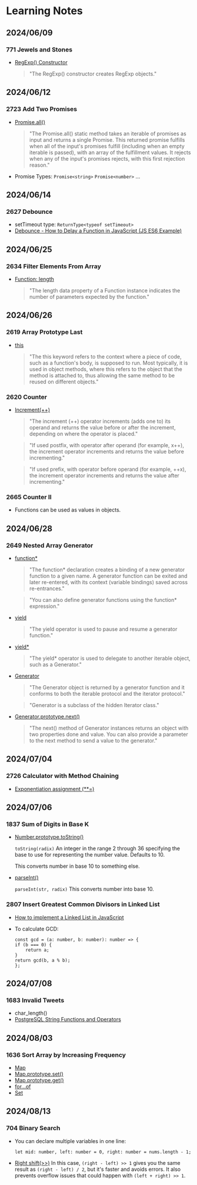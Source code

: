 # Learning Notes

## 2024/06/09

### 771 Jewels and Stones

- [RegExp() Constructor](https://developer.mozilla.org/en-US/docs/Web/JavaScript/Reference/Global_Objects/RegExp/RegExp)

  > "The RegExp() constructor creates RegExp objects."

## 2024/06/12

### 2723 Add Two Promises

- [Promise.all()](https://developer.mozilla.org/en-US/docs/Web/JavaScript/Reference/Global_Objects/Promise/all)

  > "The Promise.all() static method takes an iterable of promises as input and returns a single Promise. This returned promise fulfills when all of the input's promises fulfill (including when an empty iterable is passed), with an array of the fulfillment values. It rejects when any of the input's promises rejects, with this first rejection reason."

- Promise Types:
  `Promise<string>`
  `Promise<number>`
  ...

## 2024/06/14

### 2627 Debounce

- setTimeout type: `ReturnType<typeof setTimeout>`
- [Debounce - How to Delay a Function in JavaScript (JS ES6 Example)](https://www.freecodecamp.org/news/javascript-debounce-example/)

## 2024/06/25

### 2634 Filter Elements From Array

- [Function: length](https://developer.mozilla.org/en-US/docs/Web/JavaScript/Reference/Global_Objects/Function/length)

  > "The length data property of a Function instance indicates the number of parameters expected by the function."

## 2024/06/26

### 2619 Array Prototype Last

- [this](https://developer.mozilla.org/en-US/docs/Web/JavaScript/Reference/Operators/this)

  > "The this keyword refers to the context where a piece of code, such as a function's body, is supposed to run. Most typically, it is used in object methods, where this refers to the object that the method is attached to, thus allowing the same method to be reused on different objects."

### 2620 Counter

- [Increment(++)](https://developer.mozilla.org/en-US/docs/Web/JavaScript/Reference/Operators/Increment)

  > "The increment (++) operator increments (adds one to) its operand and returns the value before or after the increment, depending on where the operator is placed."

  > "If used postfix, with operator after operand (for example, x++), the increment operator increments and returns the value before incrementing."

  > "If used prefix, with operator before operand (for example, ++x), the increment operator increments and returns the value after incrementing."

### 2665 Counter II

- Functions can be used as values in objects.

## 2024/06/28

### 2649 Nested Array Generator

- [function\*](https://developer.mozilla.org/en-US/docs/Web/JavaScript/Reference/Statements/function*)

  > "The function\* declaration creates a binding of a new generator function to a given name. A generator function can be exited and later re-entered, with its context (variable bindings) saved across re-entrances."

  > "You can also define generator functions using the function\* expression."

- [yield](https://developer.mozilla.org/en-US/docs/Web/JavaScript/Reference/Operators/yield)

  > "The yield operator is used to pause and resume a generator function."

- [yield\*](https://developer.mozilla.org/en-US/docs/Web/JavaScript/Reference/Operators/yield*)

  > "The yield\* operator is used to delegate to another iterable object, such as a Generator."

- [Generator](https://developer.mozilla.org/en-US/docs/Web/JavaScript/Reference/Global_Objects/Generator)

  > "The Generator object is returned by a generator function and it conforms to both the iterable protocol and the iterator protocol."

  > "Generator is a subclass of the hidden Iterator class."

- [Generator.prototype.next()](https://developer.mozilla.org/en-US/docs/Web/JavaScript/Reference/Global_Objects/Generator/next)

  > "The next() method of Generator instances returns an object with two properties done and value. You can also provide a parameter to the next method to send a value to the generator."

## 2024/07/04

### 2726 Calculator with Method Chaining

- [Exponentiation assignment (\*\*=)](https://developer.mozilla.org/en-US/docs/Web/JavaScript/Reference/Operators/Exponentiation_assignment)

## 2024/07/06

### 1837 Sum of Digits in Base K

- [Number.prototype.toString()](https://developer.mozilla.org/en-US/docs/Web/JavaScript/Reference/Global_Objects/Number/toString)

  `toString(radix)`
  An integer in the range 2 through 36 specifying the base to use for representing the number value. Defaults to 10.

  This converts number in base 10 to something else.

- [parseInt()](https://developer.mozilla.org/en-US/docs/Web/JavaScript/Reference/Global_Objects/parseInt)

  `parseInt(str, radix)`
  This converts number into base 10.

### 2807 Insert Greatest Common Divisors in Linked List

- [How to implement a Linked List in JavaScript](https://www.freecodecamp.org/news/implementing-a-linked-list-in-javascript/)
- To calculate GCD:

  ```
  const gcd = (a: number, b: number): number => {
  if (b === 0) {
      return a;
  }
  return gcd(b, a % b);
  };
  ```

## 2024/07/08

### 1683 Invalid Tweets

- char_length()
- [PostgreSQL String Functions and Operators](https://www.postgresql.org/docs/9.1/functions-string.html)

## 2024/08/03

### 1636 Sort Array by Increasing Frequency

- [Map](https://developer.mozilla.org/en-US/docs/Web/JavaScript/Reference/Global_Objects/Map)
- [Map.prototype.set()](https://developer.mozilla.org/en-US/docs/Web/JavaScript/Reference/Global_Objects/Map/set)
- [Map.prototype.get()](https://developer.mozilla.org/en-US/docs/Web/JavaScript/Reference/Global_Objects/Map/get)
- [for...of](https://developer.mozilla.org/en-US/docs/Web/JavaScript/Reference/Statements/for...of)
- [Set](https://developer.mozilla.org/en-US/docs/Web/JavaScript/Reference/Global_Objects/Set)

## 2024/08/13

### 704 Binary Search

- You can declare multiple variables in one line:
  ```
  let mid: number, left: number = 0, right: number = nums.length - 1;
  ```
- [Right shift(>>)](https://developer.mozilla.org/en-US/docs/Web/JavaScript/Reference/Operators/Right_shift)
  In this case, `(right - left) >> 1` gives you the same result as `(right - left) / 2`, but it's faster and avoids errors. It also prevents overflow issues that could happen with `(left + right) >> 1`.

